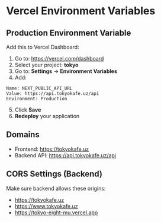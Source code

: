 # Vercel Environment Variables

## Production Environment Variable

Add this to Vercel Dashboard:

1. Go to: https://vercel.com/dashboard
2. Select your project: **tokyo**
3. Go to: **Settings** → **Environment Variables**
4. Add:

```
Name: NEXT_PUBLIC_API_URL
Value: https://api.tokyokafe.uz/api
Environment: Production
```

5. Click **Save**
6. **Redeploy** your application

## Domains

- Frontend: https://tokyokafe.uz
- Backend API: https://api.tokyokafe.uz/api

## CORS Settings (Backend)

Make sure backend allows these origins:
- https://tokyokafe.uz
- https://www.tokyokafe.uz
- https://tokyo-eight-mu.vercel.app


